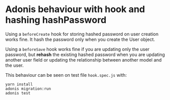# Adonis behaviour with hook and hashing hashPassword

Using a `beforeCreate` hook for storing hashed password on user creation works fine. It hash the password only when you create the User object.

Using a `beforeSave` hook works fine if you are updating only the user password, but **rehash** the existing hashed password when you are updating another user field or updating the relationship between another model and the user.

This behaviour can be seen on test file `hook.spec.js` with:

    yarn install
    adonis migration:run
    adonis test
